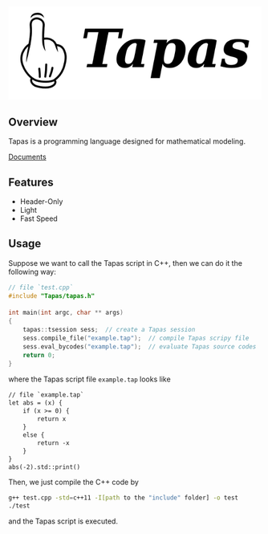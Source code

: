 ![logo](./Logo.png)

## Overview

Tapas is a programming language designed for mathematical modeling. 

[Documents](https://zhuanglinsheng.github.io/2024/08/28/Tapas.html)



## Features

- Header-Only
- Light
- Fast Speed



## Usage

Suppose we want to call the Tapas script in C++, then we can do it the following way: 

```c++
// file `test.cpp`
#include "Tapas/tapas.h"

int main(int argc, char ** args)
{
	tapas::tsession sess;  // create a Tapas session
	sess.compile_file("example.tap");  // compile Tapas scripy file
	sess.eval_bycodes("example.tap");  // evaluate Tapas source codes
	return 0;
}
```

where the Tapas script file `example.tap` looks like

```
// file `example.tap`
let abs = (x) {
	if (x >= 0) {
		return x
	}
	else {
		return -x
	}
}
abs(-2).std::print()
```

Then, we just compile the C++ code by 

```sh
g++ test.cpp -std=c++11 -I[path to the "include" folder] -o test
./test
```

and the Tapas script is executed. 
